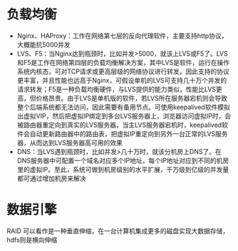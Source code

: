 # 负载均衡
  * Nginx、HAProxy：工作在网络第七层的反向代理软件，主要支持http协议，大概能抗5000并发
  * LVS、F5：当Nginx达到瓶颈时，比如并发>5000，就该上LVS或F5了。LVS和F5是工作在网络第四层的负载均衡解决方案，其中LVS是软件，运行在操作系统内核态，可对TCP请求或更高层级的网络协议进行转发，因此支持的协议更丰富，并且性能也远高于Nginx，可假设单机的LVS可支持几十万个并发的请求转发；F5是一种负载均衡硬件，与LVS提供的能力类似，性能比LVS更高，但价格昂贵。由于LVS是单机版的软件，若LVS所在服务器宕机则会导致整个后端系统都无法访问，因此需要有备用节点。可使用keepalived软件模拟出虚拟VIP，然后把虚拟IP绑定到多台LVS服务器上，浏览器访问虚拟IP时，会被路由器重定向到真实的LVS服务器，当主LVS服务器宕机时，keepalived软件会自动更新路由器中的路由表，把虚拟IP重定向到另外一台正常的LVS服务器，从而达到LVS服务器高可用的效果
  * DNS：当LVS遇到瓶颈时，比如并发>几十万时，就该分机房上DNS了。在DNS服务器中可配置一个域名对应多个IP地址，每个IP地址对应到不同的机房里的虚拟IP。至此，系统可做到机房级别的水平扩展，千万级到亿级的并发量都可通过增加机房来解决

# 数据引擎
RAID 可以看作是一种垂直伸缩，在一台计算机集成更多的磁盘实现大数据存储，hdfs则是横向伸缩
